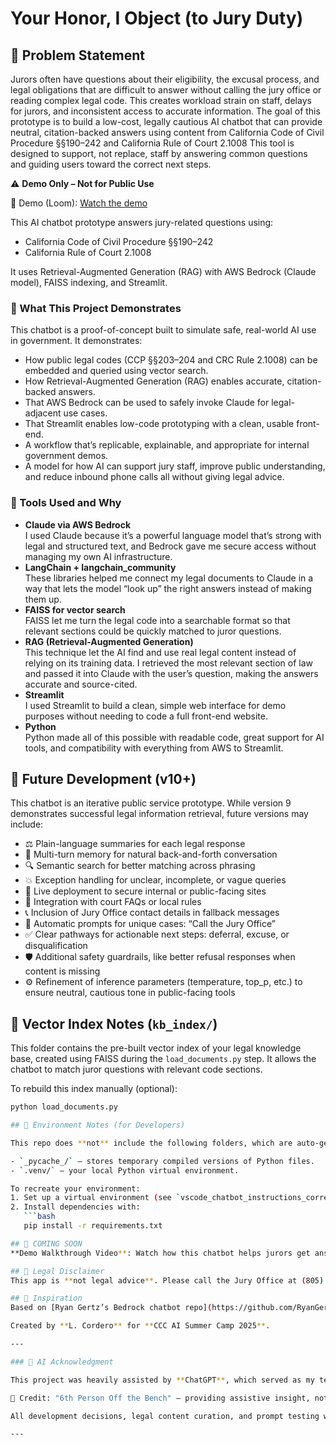 # Your Honor, I Object (to Jury Duty)

## 🧩 Problem Statement

Jurors often have questions about their eligibility, the excusal process, and legal obligations that are difficult to answer without calling the jury office or reading complex legal code. This creates workload strain on staff, delays for jurors, and inconsistent access to accurate information. The goal of this prototype is to build a low-cost, legally cautious AI chatbot that can provide neutral, citation-backed answers using content from California Code of Civil Procedure §§190–242 and California Rule of Court 2.1008 This tool is designed to support, not replace, staff by answering common questions and guiding users toward the correct next steps.

⚠️ **Demo Only – Not for Public Use**

🔗 Demo (Loom): [Watch the demo](https://www.loom.com/share/189bf95c6e8643da9188f85413daf56f?sid=634f2e81-8ac8-4328-8a54-9524c1a4231a)  

This AI chatbot prototype answers jury-related questions using:
- California Code of Civil Procedure §§190–242
- California Rule of Court 2.1008

It uses Retrieval-Augmented Generation (RAG) with AWS Bedrock (Claude model), FAISS indexing, and Streamlit.

### 🚀 What This Project Demonstrates

This chatbot is a proof-of-concept built to simulate safe, real-world AI use in government. It demonstrates:

- How public legal codes (CCP §§203–204 and CRC Rule 2.1008) can be embedded and queried using vector search.
- How Retrieval-Augmented Generation (RAG) enables accurate, citation-backed answers.
- That AWS Bedrock can be used to safely invoke Claude for legal-adjacent use cases.
- That Streamlit enables low-code prototyping with a clean, usable front-end.
- A workflow that’s replicable, explainable, and appropriate for internal government demos.
- A model for how AI can support jury staff, improve public understanding, and reduce inbound phone calls all without giving legal advice.

### 🧰 Tools Used and Why

- **Claude via AWS Bedrock**  
I used Claude because it’s a powerful language model that’s strong with legal and structured text, and Bedrock gave me secure access without managing my own AI infrastructure.
- **LangChain + langchain_community**  
These libraries helped me connect my legal documents to Claude in a way that lets the model “look up” the right answers instead of making them up.
- **FAISS for vector search**  
FAISS let me turn the legal code into a searchable format so that relevant sections could be quickly matched to juror questions.
- **RAG (Retrieval-Augmented Generation)**  
This technique let the AI find and use real legal content instead of relying on its training data. I retrieved the most relevant section of law and passed it into Claude with the user’s question, making the answers accurate and source-cited.
- **Streamlit**  
I used Streamlit to build a clean, simple web interface for demo purposes without needing to code a full front-end website.
- **Python**  
Python made all of this possible with readable code, great support for AI tools, and compatibility with everything from AWS to Streamlit.

## 🔄 Future Development (v10+)

This chatbot is an iterative public service prototype. While version 9 demonstrates successful legal information retrieval, future versions may include:

- ⚖️ Plain-language summaries for each legal response
- 🧠 Multi-turn memory for natural back-and-forth conversation
- 🔍 Semantic search for better matching across phrasing
- 💥 Exception handling for unclear, incomplete, or vague queries
- 🔗 Live deployment to secure internal or public-facing sites
- 🧾 Integration with court FAQs or local rules
- 📞 Inclusion of Jury Office contact details in fallback messages
- 📣 Automatic prompts for unique cases: “Call the Jury Office”
- ✅ Clear pathways for actionable next steps: deferral, excuse, or disqualification
- 🛡️ Additional safety guardrails, like better refusal responses when content is missing
- ⚙️ Refinement of inference parameters (temperature, top_p, etc.) to ensure neutral, cautious tone in public-facing tools

## 🧠 Vector Index Notes (`kb_index/`)

This folder contains the pre-built vector index of your legal knowledge base, created using FAISS during the `load_documents.py` step. It allows the chatbot to match juror questions with relevant code sections.

To rebuild this index manually (optional):
```bash
python load_documents.py

## 🧠 Environment Notes (for Developers)

This repo does **not** include the following folders, which are auto-generated when running the chatbot locally:

- `_pycache_/` – stores temporary compiled versions of Python files.
- `.venv/` – your local Python virtual environment.

To recreate your environment:
1. Set up a virtual environment (see `vscode_chatbot_instructions_corrected.txt`)
2. Install dependencies with:  
   ```bash
   pip install -r requirements.txt

## 🎥 COMING SOON 
**Demo Walkthrough Video**: Watch how this chatbot helps jurors get answers from official legal sources, with neutral and accurate language.

## 📘 Legal Disclaimer
This app is **not legal advice**. Please call the Jury Office at (805) 882-4530 for official guidance.

## 🙌 Inspiration
Based on [Ryan Gertz’s Bedrock chatbot repo](https://github.com/RyanGertz/aws-bedrock-streamlit-chat)

Created by **L. Cordero** for **CCC AI Summer Camp 2025**.

---

### 🤖 AI Acknowledgment

This project was heavily assisted by **ChatGPT**, which served as my technical coach, writing editor, and troubleshooting partner throughout the build process.

🧠 Credit: "6th Person Off the Bench" — providing assistive insight, not doing the work.

All development decisions, legal content curation, and prompt testing were guided and implemented by **L Cordero**, with ChatGPT providing structure, feedback, and suggestions during the iterative build.

---

